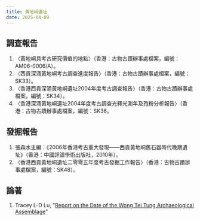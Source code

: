 ```yaml
---
title: 黃地峒遺址
date: 2025-04-09
---
```


## 調查報告
1. 〈黃地峒具考古研究價值的地點〉（香港：古物古蹟辦事處檔案，編號：AM06-0006/A）。
2. 〈西貢深涌黃地峒考古調查進度報告〉（香港：古物古蹟辦事處檔案，編號：SK33）。
3. 〈香港西貢深涌黃地峒遺址2004年度考古調查報告〉（香港：古物古蹟辦事處檔案，編號：SK34）。
4. 〈香港深涌黃地峒遺址2004年度考古調查光釋光測年及孢粉分析報告〉（香港：古物古蹟辦事處檔案，編號：SK36。
## 發掘報告
1. 張森水主編：《2006年香港考古重大發現——西貢黃地峒舊石器時代晚期遺址》（香港：中國評論學術出版社，2010年）。
2. 〈香港西貢黃地峒遺址二零零五年度考古發掘工作報告〉（香港：古物古蹟辦事處檔案，編號：SK48）。
## 論著
1. Tracey L-D Lu, "[Report on the Date of the Wong Tei Tung Archaeological Assemblage](https://www.amo.gov.hk/filemanager/amo/common/form/Report-on-the-Date-of-the-Wong-Tei-Tung-Archaeological-Assemblage.pdf)"